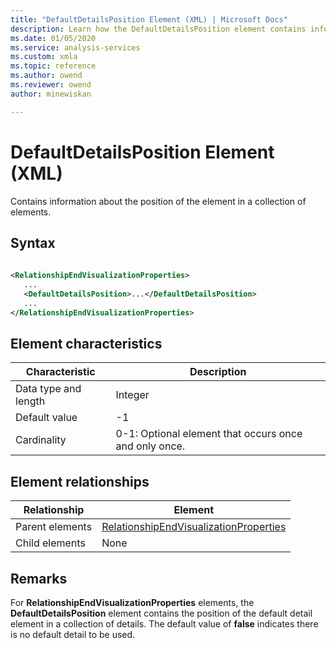 ```yaml
---
title: "DefaultDetailsPosition Element (XML) | Microsoft Docs"
description: Learn how the DefaultDetailsPosition element contains information about the position of the element in a collection of elements.
ms.date: 01/05/2020
ms.service: analysis-services
ms.custom: xmla
ms.topic: reference
ms.author: owend
ms.reviewer: owend
author: minewiskan

---
```

# DefaultDetailsPosition Element (XML)

  Contains information about the position of the element in a collection of elements.  
  
## Syntax  
  
```xml  
  
<RelationshipEndVisualizationProperties>  
   ...  
   <DefaultDetailsPosition>...</DefaultDetailsPosition>  
   ...  
</RelationshipEndVisualizationProperties>  
```  
  
## Element characteristics  
  
|Characteristic|Description|  
|--------------------|-----------------|  
|Data type and length|Integer|  
|Default value|-1|  
|Cardinality|0-1: Optional element that occurs once and only once.|  
  
## Element relationships  
  
|Relationship|Element|  
|------------------|-------------|  
|Parent elements|[RelationshipEndVisualizationProperties](../../assl/data-type/relationshipendvisualizationproperties-data-type-assl.md)|  
|Child elements|None|  
  
## Remarks  
 For **RelationshipEndVisualizationProperties** elements, the **DefaultDetailsPosition** element contains the position of the default detail element in a collection of details. The default value of **false** indicates there is no default detail to be used.  
  
  
